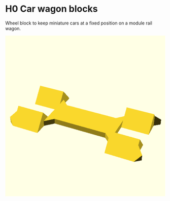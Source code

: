 # H0 Car wagon blocks

Wheel block to keep miniature cars at a fixed position on a module rail wagon.

![H0Transformer](images/H0CarwagonBlocks.png)
